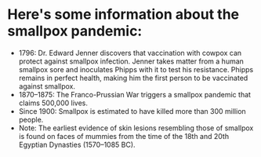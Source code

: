 # Here's some information about the smallpox  pandemic:
* 1796: Dr. Edward Jenner discovers that vaccination with cowpox can protect against smallpox infection. Jenner takes matter from a human smallpox sore and inoculates Phipps with it to test his resistance. Phipps remains in perfect health, making him the first person to be vaccinated against smallpox.
* 1870–1875: The Franco-Prussian War triggers a smallpox pandemic that claims 500,000 lives.
* Since 1900: Smallpox is estimated to have killed more than 300 million people. 
*  Note: The earliest evidence of skin lesions resembling those of smallpox is found on faces of mummies from the time of the 18th and 20th Egyptian Dynasties (1570–1085 BC). 
